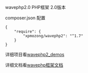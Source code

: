 wavephp2.0 PHP框架 2.0版本

composer.json 配置

    {
        "require": {
            "xpmozong/wavephp2": "^1.7"
        }
    }


详细项目看<a href="https://github.com/xpmozong/wavephp2_demos">wavephp2_demos</a>

详细文档看<a href="https://37study.com">wavephp框架文档</a> 